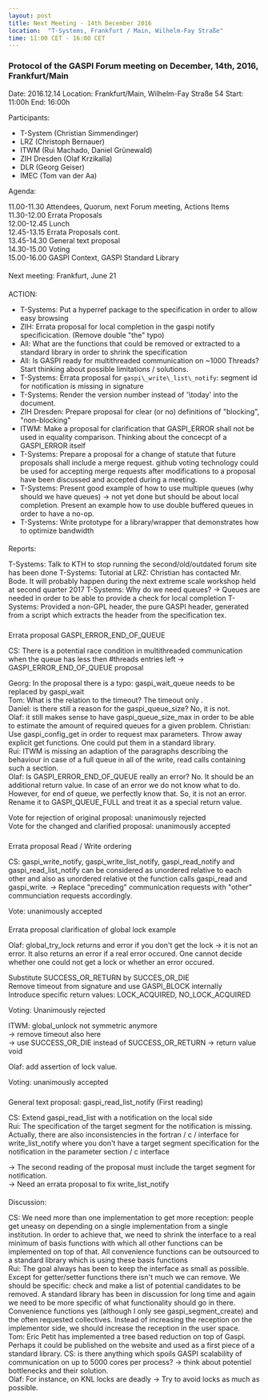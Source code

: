 ```yaml
---
layout: post
title: Next Meeting - 14th December 2016
location:  "T-Systems, Frankfurt / Main, Wilhelm-Fay Straße"
time: 11:00 CET - 16:00 CET
---
```


### Protocol of the GASPI Forum meeting on December, 14th, 2016, Frankfurt/Main

Date: 2016.12.14
Location: Frankfurt/Main, Wilhelm-Fay Straße 54
Start: 11:00h
End: 16:00h

Participants:
- T-System (Christian Simmendinger)
- LRZ (Christoph Bernauer)
- ITWM (Rui Machado, Daniel Grünewald)
- ZIH Dresden (Olaf Krzikalla)
- DLR (Georg Geiser)
- IMEC (Tom van der Aa)

Agenda:

11.00-11.30 Attendees, Quorum, next Forum meeting, Actions Items  
11.30-12.00 Errata Proposals  
12.00-12.45 Lunch  
12.45-13.15 Errata Proposals cont.  
13.45-14.30 General text proposal  
14.30-15.00 Voting  
15.00-16.00 GASPI Context, GASPI Standard Library  

####

Next meeting: Frankfurt, June 21

####

ACTION:

- T-Systems: Put a hyperref package to the specification in order to allow easy browsing  
- ZIH: Errata proposal for local completion in the gaspi notify specificication. (Remove double "the" typo)
- All: What are the functions that could be removed or extracted to a standard library in order to shrink the specification
- All: Is GASPI ready for multithreaded communication on ~1000 Threads? Start thinking about possible limitations / solutions.
- T-Systems: Errata proposal for `gaspi\_write\_list\_notify`: segment id for notification is missing in signature
- T-Systems: Render the version number instead of '\today' into the document.
- ZIH Dresden: Prepare proposal for clear (or no) definitions of "blocking", "non-blocking"
- ITWM: Make a proposal for clarification that GASPI\_ERROR shall not be used in equality comparison. Thinking about the concecpt of a GASPI\_ERROR itself
- T-Systems: Prepare a proposal for a change of statute that future proposals shall include a merge request. github voting technology could be used for accepting merge requests after modifications to a proposal have been discussed and accepted during a meeting.
- T-Systems: Present good example of how to use multiple queues (why should we have queues) -> not yet done but should be about local completion. Present an example how to use double buffered queues in order to have a no-op.
- T-Systems: Write prototype for a library/wrapper that demonstrates how to optimize bandwidth

####

Reports:

T-Systems: Talk to KTH to stop running the second/old/outdated forum site has been done
T-Systems: Tutorial at LRZ: Christian has contacted Mr. Bode. It will probably happen during the next extreme scale workshop held at second quarter 2017
T-Systems: Why do we need queues? -> Queues are needed in order to be able to provide a check for local completion
T-Systems: Provided a non-GPL header, the pure GASPI header, generated from a script which extracts the header from the specification tex.

###

Errata proposal GASPI\_ERROR\_END\_OF\_QUEUE

CS: There is a potential race condition in multithreaded communication when the queue has
less then #threads entries left -> GASPI\_ERROR\_END\_OF\_QUEUE proposal  

Georg: In the proposal there is a typo: gaspi\_wait\_queue needs to be replaced by gaspi\_wait  
Tom: What is the relation to the timeout? The timeout only .  
Daniel: is there still a reason for the gaspi\_queue\_size? No, it is not.  
Olaf: it still makes sense to have gaspi\_queue\_size\_max in order to be able to estimate the amount of required queues for a given problem.
Christian: Use gaspi\_config\_get in order to request max parameters. Throw away explicit get functions. One could put them in a standard library.  
Rui: ITWM is missing an adaption of the paragraphs describing the behaviour in case of a full queue in all of the write, read calls containing such a section.  
Olaf: Is GASPI\_ERROR\_END\_OF\_QUEUE really an error? No. It should be an additional return value. In case of an error we do not know what to do. However, for end of queue, we perfectly know that. So, it is not an error. Rename it to GASPI\_QUEUE\_FULL and treat it as a special return value. 

Vote for rejection of original proposal: unanimously rejected  
Vote for the changed and clarified proposal: unanimously accepted  

###

Errata proposal Read / Write ordering  

CS: gaspi\_write\_notify, gaspi\_write\_list\_notify, gaspi\_read\_notify and gaspi\_read\_list\_notify can be considered as unordered relative to each other and also as unordered relative ot the function calls gaspi\_read and gaspi\_write. -> Replace "preceding" communication requests with "other" communciation requests accordingly.

Vote: unanimously accepted

####

Errata proposal clarification of global lock example

Olaf: global\_try\_lock returns and error if you don't get the lock -> it is not an error. It also returns an error if a real error occured. One cannot decide whether one could not get a lock or whether an error occured.  

Substitute SUCCESS\_OR\_RETURN by SUCCES\_OR\_DIE  
Remove timeout from signature and use GASPI\_BLOCK internally  
Introduce specific return values: LOCK\_ACQUIRED, NO\_LOCK\_ACQUIRED  

Voting: Unanimously rejected  

ITWM: global\_unlock not symmetric anymore  
-> remove timeout also here  
-> use SUCCESS\_OR\_DIE instead of SUCCESS\_OR\_RETURN
-> return value void  

Olaf: add assertion of lock value.  

Voting: unanimously accepted

###

General text proposal: gaspi\_read\_list\_notify (First reading)  

CS: Extend gaspi\_read\_list with a notification on the local side  
Rui: The specification of the target segment for the notification is missing. Actually, there are also inconsistencies in the fortran / c / interface for write\_list\_notify where you don't have a target segment specification for the notification in the parameter section / c interface  

-> The second reading of the proposal must include the target segment for notification.  
-> Need an errata proposal to fix write\_list\_notify  


####
Discussion:  

CS: We need more than one implementation to get more reception: people get uneasy on depending on a single implementation from a single institution. In order to achieve that, we need to shrink the interface to a real minimum of basis functions with which all other functions can be implemented on top of that. All convenience functions can be outsourced to a standard library which is using these basis functions  
Rui: The goal always has been to keep the interface as small as possible. Except for getter/setter functions there isn't much we can remove. We should be specific: check and make a list of potential candidates to be removed.  A standard library has been in discussion for long time and again we need to be more specific of what functionality should go in there. Convenience functions yes (although I only see gaspi\_segment\_create) and the often requested collectives. Instead of increasing the reception on the implementor side, we should increase the reception in the user space.  
Tom: Eric Petit has implemented a tree based reduction on top of Gaspi. Perhaps it could be published on the website and used as a first piece of a standard library. 
CS: is there anything which spoils GASPI scalability of communication on up to 5000 cores per process? -> think about potentiel bottlenecks and their solution.  
Olaf: For instance, on KNL locks are deadly -> Try to avoid locks as much as possible.  


